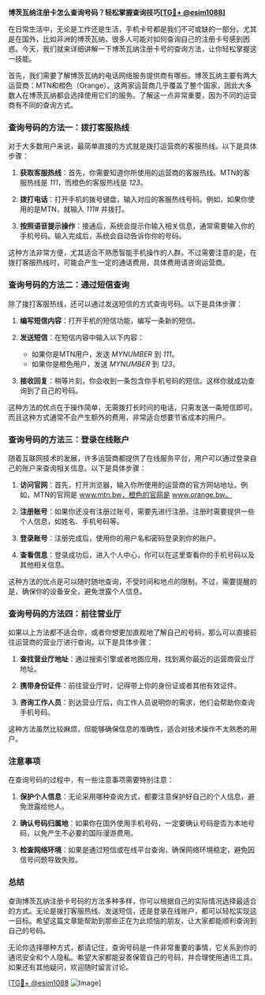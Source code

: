 **博茨瓦纳注册卡怎么查询号码？轻松掌握查询技巧[[TG💪+ @esim1088](https://t.me/s/esim1088)]**

在日常生活中，无论是工作还是生活，手机卡号都是我们不可或缺的一部分。尤其是在国外，比如非洲的博茨瓦纳，很多人可能对如何查询自己的注册卡号感到困惑。今天，我们就来详细讲解一下博茨瓦纳注册卡号的查询方法，让你轻松掌握这一技能。

首先，我们需要了解博茨瓦纳的电话网络服务提供商有哪些。博茨瓦纳主要有两大运营商：MTN和橙色（Orange）。这两家运营商几乎覆盖了整个国家，因此大多数人在博茨瓦纳都会选择使用它们的服务。了解这一点非常重要，因为不同的运营商有不同的查询方式。

### 查询号码的方法一：拨打客服热线

对于大多数用户来说，最简单直接的方式就是拨打运营商的客服热线。以下是具体步骤：

1. **获取客服热线**：首先，你需要知道你所使用的运营商的客服热线。MTN的客服热线是 *111*，而橙色的客服热线是 *123*。
   
2. **拨打电话**：打开手机的拨号键盘，输入对应的客服热线号码。例如，如果你使用的是MTN，就输入 *111#* 并拨打。

3. **按照语音提示操作**：接通后，系统会提示你输入相关信息，通常需要输入你的手机号码。输入完成后，系统会自动告诉你你的号码。

这种方法非常方便，尤其适合不熟悉智能手机操作的人群。不过需要注意的是，在拨打客服热线时，可能会产生一定的通话费用，具体费用请咨询运营商。

### 查询号码的方法二：通过短信查询

除了拨打客服热线，还可以通过发送短信的方式查询号码。以下是具体步骤：

1. **编写短信内容**：打开手机的短信功能，编写一条新的短信。
   
2. **发送短信**：在短信内容中输入以下内容：
   - 如果你是MTN用户，发送 *MYNUMBER* 到 *111*。
   - 如果你是橙色用户，发送 *MYNUMBER* 到 *123*。

3. **接收回复**：稍等片刻，你会收到一条包含你手机号码的短信。这样你就成功查询到了自己的号码。

这种方法的优点在于操作简单，无需拨打长时间的电话，只需发送一条短信即可。而且这种方式通常不会产生额外的费用，非常适合想要节省成本的用户。

### 查询号码的方法三：登录在线账户

随着互联网技术的发展，许多运营商都提供了在线服务平台，用户可以通过登录自己的账户来查询相关信息。以下是具体步骤：

1. **访问官网**：首先，打开浏览器，输入你所使用的运营商的官方网站地址。例如，MTN的官网是 www.mtn.bw，橙色的官网是 www.orange.bw。

2. **注册账号**：如果你还没有注册过账号，需要先进行注册。注册时需要提供一些个人信息，如姓名、手机号码等。

3. **登录账号**：注册完成后，使用你的用户名和密码登录到你的账户。

4. **查看信息**：登录成功后，进入个人中心，你可以在这里查看你的手机号码以及其他相关信息。

这种方法的优点是可以随时随地查询，不受时间和地点的限制。不过，需要提醒的是，确保你的设备安全，避免泄露个人信息。

### 查询号码的方法四：前往营业厅

如果以上方法都不适合你，或者你想更加直观地了解自己的号码，那么可以直接前往运营商的营业厅进行查询。以下是具体步骤：

1. **查找营业厅地址**：通过搜索引擎或者地图应用，找到离你最近的运营商营业厅地址。

2. **携带身份证件**：前往营业厅时，记得带上你的身份证或者其他有效证件。

3. **咨询工作人员**：到达营业厅后，向工作人员说明你的需求，他们会帮助你查询手机号码。

这种方法虽然比较麻烦，但能够确保信息的准确性，适合对技术操作不太熟悉的用户。

### 注意事项

在查询号码的过程中，有一些注意事项需要特别注意：

1. **保护个人信息**：无论采用哪种查询方式，都要注意保护好自己的个人信息，避免泄露给他人。

2. **确认号码归属地**：如果你在国外使用手机号码，一定要确认号码是否为本地号码，以免产生不必要的国际漫游费用。

3. **检查网络环境**：如果是通过短信或在线平台查询，确保网络环境稳定，避免因信号问题导致失败。

### 总结

查询博茨瓦纳注册卡号码的方法多种多样，你可以根据自己的实际情况选择最适合的方式。无论是拨打客服热线、发送短信，还是登录在线账户，都可以轻松实现这一目标。希望这篇文章能帮助到那些正在为此烦恼的朋友，让大家都能顺利查询到自己的号码。

无论你选择哪种方式，都请记住，查询号码是一件非常重要的事情，它关系到你的通讯安全和个人隐私。希望大家都能妥善保管自己的号码，并合理使用通讯工具。如果还有其他疑问，欢迎随时留言讨论。

[[TG💪+ @esim1088](https://t.me/s/esim1088) ![Image](https://i.postimg.cc/4NQfJmqS/Snipaste-2025-05-13-00-14-12.png)]
